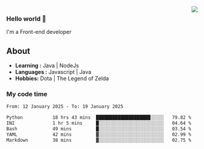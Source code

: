 <img align='right' src="https://github-readme-stats.vercel.app/api?username=jumodada&show_icons=true&theme=vue">

### Hello world 👋

I'm a Front-end developer 
    
## About
-  **Learning :** Java | NodeJs
-  **Languages :** Javascript | Java
-  **Hobbies:** Dota | The Legend of Zelda

### My code time

<!--START_SECTION:waka-->

```txt
From: 12 January 2025 - To: 19 January 2025

Python           18 hrs 43 mins  ████████████████████░░░░░   79.82 %
INI              1 hr 5 mins     █░░░░░░░░░░░░░░░░░░░░░░░░   04.64 %
Bash             49 mins         █░░░░░░░░░░░░░░░░░░░░░░░░   03.54 %
YAML             42 mins         ▓░░░░░░░░░░░░░░░░░░░░░░░░   02.99 %
Markdown         38 mins         ▓░░░░░░░░░░░░░░░░░░░░░░░░   02.75 %
```

<!--END_SECTION:waka-->
